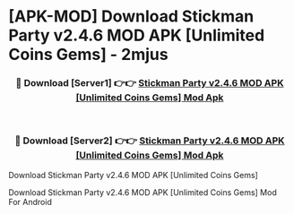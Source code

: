 # [APK-MOD] Download Stickman Party v2.4.6 MOD APK [Unlimited Coins Gems] - 2mjus


<div align="center">
<h3>🔴 Download [Server1] 👉👉 <a href="https://apk-comot.site?title=Stickman_Party_v2.4.6_MOD_APK_[Unlimited_Coins_Gems]">Stickman Party v2.4.6 MOD APK [Unlimited Coins Gems] Mod Apk</a></h3><br>
<h3>🔴 Download [Server2] 👉👉 <a href="https://apk-comot.site?title=Stickman_Party_v2.4.6_MOD_APK_[Unlimited_Coins_Gems]">Stickman Party v2.4.6 MOD APK [Unlimited Coins Gems] Mod Apk</a></h3>
</div>



Download Stickman Party v2.4.6 MOD APK [Unlimited Coins Gems] 

Download Stickman Party v2.4.6 MOD APK [Unlimited Coins Gems] Mod For Android